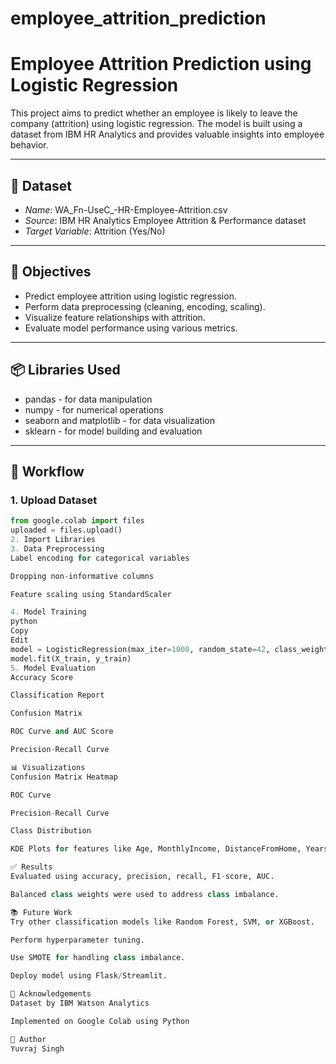 # employee_attrition_prediction
# Employee Attrition Prediction using Logistic Regression

This project aims to predict whether an employee is likely to leave the company (attrition) using logistic regression. The model is built using a dataset from IBM HR Analytics and provides valuable insights into employee behavior.

---

## 📁 Dataset

- *Name*: WA_Fn-UseC_-HR-Employee-Attrition.csv
- *Source*: IBM HR Analytics Employee Attrition & Performance dataset
- *Target Variable*: Attrition (Yes/No)

---

## 📌 Objectives

- Predict employee attrition using logistic regression.
- Perform data preprocessing (cleaning, encoding, scaling).
- Visualize feature relationships with attrition.
- Evaluate model performance using various metrics.

---

## 📦 Libraries Used

- pandas - for data manipulation
- numpy - for numerical operations
- seaborn and matplotlib - for data visualization
- sklearn - for model building and evaluation

---

## 🔄 Workflow

### 1. Upload Dataset
```python
from google.colab import files
uploaded = files.upload()
2. Import Libraries
3. Data Preprocessing
Label encoding for categorical variables

Dropping non-informative columns

Feature scaling using StandardScaler

4. Model Training
python
Copy
Edit
model = LogisticRegression(max_iter=1000, random_state=42, class_weight='balanced')
model.fit(X_train, y_train)
5. Model Evaluation
Accuracy Score

Classification Report

Confusion Matrix

ROC Curve and AUC Score

Precision-Recall Curve

📊 Visualizations
Confusion Matrix Heatmap

ROC Curve

Precision-Recall Curve

Class Distribution

KDE Plots for features like Age, MonthlyIncome, DistanceFromHome, YearsAtCompany with respect to attrition

✅ Results
Evaluated using accuracy, precision, recall, F1-score, AUC.

Balanced class weights were used to address class imbalance.

📚 Future Work
Try other classification models like Random Forest, SVM, or XGBoost.

Perform hyperparameter tuning.

Use SMOTE for handling class imbalance.

Deploy model using Flask/Streamlit.

🙌 Acknowledgements
Dataset by IBM Watson Analytics

Implemented on Google Colab using Python

📌 Author
Yuvraj Singh
